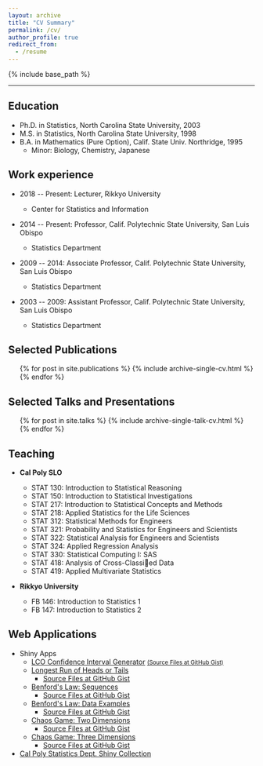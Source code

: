```yaml
---
layout: archive
title: "CV Summary"
permalink: /cv/
author_profile: true
redirect_from:
  - /resume
---
```


{% include base_path %}

---

## Education
* Ph.D. in Statistics, North Carolina State University, 2003
* M.S. in Statistics, North Carolina State University, 1998
* B.A. in Mathematics (Pure Option), Calif. State Univ. Northridge, 1995
  * Minor: Biology, Chemistry, Japanese

## Work experience
* 2018 -- Present: Lecturer, Rikkyo University
  * Center for Statistics and Information

* 2014 -- Present: Professor, Calif. Polytechnic State University, San Luis Obispo
  * Statistics Department

* 2009 -- 2014: Associate Professor, Calif. Polytechnic State University, San Luis Obispo
  * Statistics Department

* 2003 -- 2009: Assistant Professor, Calif. Polytechnic State University, San Luis Obispo
  * Statistics Department

## Selected Publications
  <ul>{% for post in site.publications %}
    {% include archive-single-cv.html %}
  {% endfor %}</ul>

## Selected Talks and Presentations
  <ul>{% for post in site.talks %}
    {% include archive-single-talk-cv.html %}
  {% endfor %}</ul>

## Teaching
* <strong>Cal Poly SLO</strong>
  * STAT 130: Introduction to Statistical Reasoning
  * STAT 150: Introduction to Statistical Investigations
  * STAT 217: Introduction to Statistical Concepts and Methods
  * STAT 218: Applied Statistics for the Life Sciences
  * STAT 312: Statistical Methods for Engineers
  * STAT 321: Probability and Statistics for Engineers and Scientists
  * STAT 322: Statistical Analysis for Engineers and Scientists
  * STAT 324: Applied Regression Analysis
  * STAT 330: Statistical Computing I: SAS
  * STAT 418: Analysis of Cross-Classied Data
  * STAT 419: Applied Multivariate Statistics

* <strong>Rikkyo University</strong>
  * FB 146: Introduction to Statistics 1  
  * FB 147: Introduction to Statistics 2

## Web Applications
* Shiny Apps
  * [LCO Confidence Interval Generator](http://shiny.calpoly.sh/LCO_CI_Generator) [<small>(Source Files at GitHub Gist)</small>](https://gist.github.com/jimmydoi/dc513e9b8c47d0f4daf0)
  * [Longest Run of Heads or Tails](http://shiny.calpoly.sh/Longest_Run)
    * [Source Files at GitHub Gist](https://gist.github.com/calpolystat/eee9a9e00dd4ddd68614)
  * [Benford's Law: Sequences](http://shiny.calpoly.sh/BenfordSeq)
    * [Source Files at GitHub Gist](https://gist.github.com/calpolystat/f4475cbfe4cc77cef168)
  * [Benford's Law: Data Examples](http://shiny.calpoly.sh/BenfordData)
    * [Source Files at GitHub Gist](https://gist.github.com/calpolystat/94fe941ab0d8a4f36d8b)
  * [Chaos Game: Two Dimensions](http://shiny.calpoly.sh/ChaosGame2D)
    * [Source Files at GitHub Gist](https://gist.github.com/calpolystat/d40a02fa87508ac5ac4b)
  * [Chaos Game: Three Dimensions](http://shiny.calpoly.sh/ChaosGame3D)
    * [Source Files at GitHub Gist](https://gist.github.com/calpolystat/1d63ae1c5c5e3a4a596)
* [Cal Poly Statistics Dept. Shiny Collection](https://statistics.calpoly.edu/shiny)
